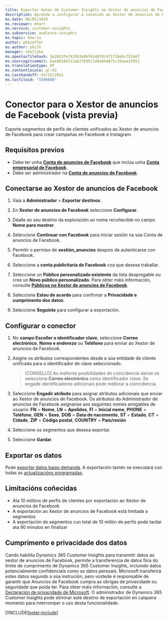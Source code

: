 ```yaml
---
title: Exportar datos de Customer Insights ao Xestor de anuncios de Facebook
description: Aprenda a configurar a conexión ao Xestor de anuncios de Facebook.
ms.date: 06/05/2020
ms.reviewer: mhart
ms.service: customer-insights
ms.subservice: audience-insights
ms.topic: how-to
author: phkieffer
ms.author: philk
manager: shellyha
ms.openlocfilehash: 3e2b52fe743563e4bf61d870cbf1718e6c752a67
ms.sourcegitcommit: bae40184312ab27b95c140a044875c2daea37951
ms.translationtype: HT
ms.contentlocale: gl-ES
ms.lasthandoff: 03/15/2021
ms.locfileid: "5596680"
---
```

# <a name="connector-for-facebook-ads-manager-preview"></a>Conector para o Xestor de anuncios de Facebook (vista previa)

Exporte segmentos de perfís de clientes unificados ao Xestor de anuncios de Facebook para crear campañas en Facebook e Instagram.

## <a name="prerequisites"></a>Requisitos previos

- Debe ter unha [**Conta de anuncios de Facebook**](https://www.facebook.com/business/learn/lessons/step-by-step-ads-manager-account) que inclúa unha [**Conta empresarial de Facebook**](https://business.facebook.com/).
- Debe ser administrador na [**Conta de anuncios de Facebook**](https://www.facebook.com/business/learn/lessons/step-by-step-ads-manager-account).

## <a name="connect-to-facebook-ads-manager"></a>Conectarse ao Xestor de anuncios de Facebook

1. Vaia a **Administrador** > **Exportar destinos**.

1. En **Xestor de anuncios de Facebook** seleccione **Configurar**.

1. Déalle ao seu destino da exploración un nome recoñecible no campo **Nome para mostrar**.

1. Seleccione **Continuar con Facebook** para iniciar sesión na súa Conta de anuncios de Facebook.

1. Permitir o permiso de **xestión_anuncios** despois de autenticarse con Facebook.

1. Seleccione a **conta publicitaria de Facebook** coa que desexa traballar.

1. Seleccione un **Público personalizado existente** da lista despregable ou cree un **Novo público personalizado**. Para obter máis información, consulte [**Públicos no Xestor de anuncios de Facebook**](https://www.facebook.com/business/help/744354708981227?id=2469097953376494).

1. Seleccione **Estou de acordo** para confirmar a **Privacidade e cumprimento dos datos**.

1. Seleccione **Seguinte** para configurar a exportación.

## <a name="configure-the-connector"></a>Configurar o conector

1. No **campo Escoller o identificador clave**, seleccione **Correo electrónico**, **Nome e enderezo** ou **Teléfono** para enviar ao Xestor de anuncios de Facebook.

1. Asigne os atributos correspondentes desde a súa entidade de cliente unificada para o identificador de clave seleccionado.
   > [CONSELLO] As mellores posibilidades de coincidencia danse se selecciona **Correo electrónico** como identificador clave. Se engade identificadores adicionais pode mellorar a coincidencia.

1. Seleccione **Engadir atributo** para asignar atributos adicionais que enviar ao Xestor de anuncios de Facebook. Os atributos do Administrador de anuncios de Facebook asígnanse aos seguintes nomes amigables de usuario: **FN** = **Nome**, **LN** = **Apelidos**, **FI** = **Inicial nome**, **PHONE** = **Teléfono**, **GEN** = **Sexo**, **DOB** = **Data de nacemento**, **ST** = **Estado**, **CT** = **Cidade**, **ZIP** = **Código postal**, **COUNTRY** = **País/rexión**

1. Seleccione os segmentos que desexa exportar.

1. Seleccione **Gardar**.

## <a name="export-the-data"></a>Exportar os datos

Pode [exportar datos baixo demanda](export-destinations.md). A exportación tamén se executará con todas as [actualizacións programadas](system.md#schedule-tab).

## <a name="known-limitations"></a>Limitacións coñecidas

- Ata 10 millóns de perfís de clientes por exportación ao Xestor de anuncios de Facebook 
- A exportación ao Xestor de anuncios de Facebook está limitada a segmentos
- A exportación de segmentos cun total de 10 millón de perfís pode tardar ata 90 minutos en finalizar

## <a name="data-privacy-and-compliance"></a>Cumprimento e privacidade dos datos

Cando habilita Dynamics 365 Customer Insights para transmitir datos ao xestor de anuncios de Facebook, permite a transferencia de datos fóra do límite de cumprimento de Dynamics 365 Customer Insights, incluíndo datos potencialmente confidenciais como os datos persoais. Microsoft transferirá estes datos segundo a súa instrución, pero vostede é responsable de garantir que Anuncios de Facebook cumpra as obrigas de privacidade ou seguridade que poida ter. Para obter máis información, consulte a [Declaración de privacidade de Microsoft](https://go.microsoft.com/fwlink/?linkid=396732).
O administrador de Dynamics 365 Customer Insights pode eliminar este destino de exportación en calquera momento para interromper o uso desta funcionalidade.


[!INCLUDE[footer-include](../includes/footer-banner.md)]